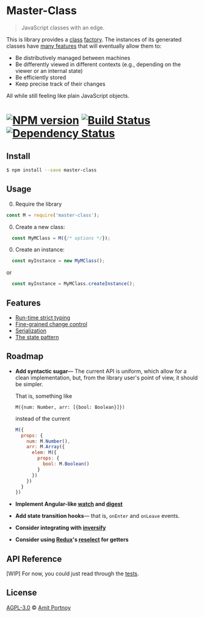 # Master-Class

> JavaScript classes with an edge.


This is library provides a [class](https://developer.mozilla.org/en/docs/Web/JavaScript/Reference/Classes) [factory](https://en.wikipedia.org/wiki/Factory_%28object-oriented_programming%29). The instances of its generated classes have [many features](#Features) that will eventually allow them to:

- Be distributively managed between machines
- Be differently viewed in different contexts (e.g., depending on the viewer or an internal state)
- Be efficiently stored
- Keep precise track of their changes

 All while still feeling like plain JavaScript objects.

#  [![NPM version][npm-image]][npm-url] [![Build Status][travis-image]][travis-url] [![Dependency Status][daviddm-image]][daviddm-url]


## Install

```sh
$ npm install --save master-class
```


## Usage

0. Require the library
```js
const M = require('master-class');
```

0. Create a new class:
```js
  const MyMClass = M({/* options */});
```

0. Create an instance:
```js
  const myInstance = new MyMClass();
```
or
```js
  const myInstance = MyMClass.createInstance();
```

## <a name="Features"></a>Features

* [Run-time strict typing](docs/strict-typing.md)
* [Fine-grained change control](docs/change-control.md)
* [Serialization](docs/serialization.md)
* [The state pattern](docs/state-pattern.md)

## Roadmap


* **Add syntactic sugar**— The current API is uniform, which allow for a clean implementation, but, from the library user's point of view, it should be simpler. 

  That is, something like

  `M({num: Number, arr: [{bool: Boolean}]})`
  
  instead of the current
  
  ```js
  M({
    props: {
      num: M.Number(),
      arr: M.Array({
        elem: M({
          props: {
            bool: M.Boolean()
          }
        })
      })
    }
  })
  ```
* **Implement Angular-like [watch](https://docs.angularjs.org/api/ng/type/$rootScope.Scope#$watch) and [digest](https://docs.angularjs.org/api/ng/type/$rootScope.Scope#$digest)**

* **Add state transition hooks**— that is, `onEnter` and `onLeave` events.

* **Consider integrating with [inversify](http://inversify.io/)**

* **Consider using [Redux](https://github.com/reactjs/redux)'s [reselect](https://github.com/reactjs/reselect) for getters**


## API Reference

[WIP] For now, you could just read through the [tests](https://github.com/CardForest/master-class/tree/master/test).

## License

[AGPL-3.0](http://www.gnu.org/licenses/agpl-3.0.en.html) © [Amit Portnoy](https://github.com/amitport)

[npm-image]: https://badge.fury.io/js/master-class.svg
[npm-url]: https://npmjs.org/package/master-class
[travis-image]: https://travis-ci.org/CardForest/master-class.svg?branch=master
[travis-url]: https://travis-ci.org/CardForest/master-class
[daviddm-image]: https://david-dm.org/CardForest/master-class.svg?theme=shields.io
[daviddm-url]: https://david-dm.org/CardForest/master-class
